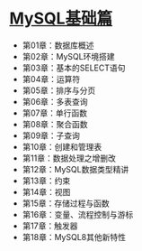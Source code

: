 # [MySQL基础篇](MySQL基础篇.md)

+ 第01章：数据库概述
+ 第02章：MySQL环境搭建
+ 第03章：基本的SELECT语句
+ 第04章：运算符
+ 第05章：排序与分页
+ 第06章：多表查询
+ 第07章：单行函数
+ 第08章：聚合函数
+ 第09章：子查询
+ 第10章：创建和管理表
+ 第11章：数据处理之增删改
+ 第12章：MySQL数据类型精讲
+ 第13章：约束
+ 第14章：视图
+ 第15章：存储过程与函数
+ 第16章：变量、流程控制与游标
+ 第17章：触发器
+ 第18章：MySQL8其他新特性
